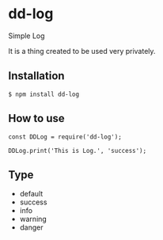 # dd-log
Simple Log

It is a thing created to be used very privately.

## Installation

```
$ npm install dd-log
```

## How to use
```
const DDLog = require('dd-log');

DDLog.print('This is Log.', 'success');
```

## Type
- default
- success
- info
- warning
- danger